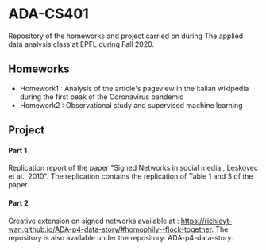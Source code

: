 # ADA-CS401
Repository of the homeworks and project carried on during The applied data analysis class at EPFL during Fall 2020.

## Homeworks
- Homework1 : Analysis of the article's pageview in the italian wikipedia during the first peak of the Coronavirus pandemic
- Homework2 : Observational study and supervised machine learning
 
## Project
#### Part 1
Replication report of the paper "Signed Networks in social media , Leskovec et al., 2010". The replication contains the replication of Table 1 and 3 of the paper.

#### Part 2 
Creative extension on signed networks available at : https://richieyt-wan.github.io/ADA-p4-data-story/#homophily--flock-together. The repository is also available under the repository: ADA-p4-data-story. 